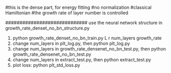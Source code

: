 #this is the dense part, for energy fitting
#no normalization
#classical Hamiltonian
#the growth rate of layer number is controlled

#############################
use the neural network structure in growth_rate_denset_no_bn_structure.py
1. python growth_rate_denset_no_bn_train.py L r  num_layers growth_rate
2. change num_layers in plt_log.py, then
    python plt_log.py
3. change num_layers in growth_rate_densenet_no_bn_test.py, then
    python growth_rate_densenet_no_bn_test.py
4. change num_layers in extract_test.py, then
   python extract_test.py
5. plot loss:
    python plt_std_loss.py